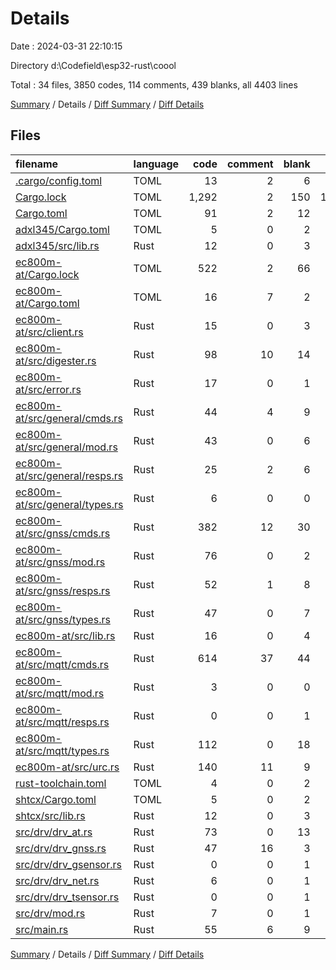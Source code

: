 # Details

Date : 2024-03-31 22:10:15

Directory d:\\Codefield\\esp32-rust\\coool

Total : 34 files,  3850 codes, 114 comments, 439 blanks, all 4403 lines

[Summary](results.md) / Details / [Diff Summary](diff.md) / [Diff Details](diff-details.md)

## Files
| filename | language | code | comment | blank | total |
| :--- | :--- | ---: | ---: | ---: | ---: |
| [.cargo/config.toml](/.cargo/config.toml) | TOML | 13 | 2 | 6 | 21 |
| [Cargo.lock](/Cargo.lock) | TOML | 1,292 | 2 | 150 | 1,444 |
| [Cargo.toml](/Cargo.toml) | TOML | 91 | 2 | 12 | 105 |
| [adxl345/Cargo.toml](/adxl345/Cargo.toml) | TOML | 5 | 0 | 2 | 7 |
| [adxl345/src/lib.rs](/adxl345/src/lib.rs) | Rust | 12 | 0 | 3 | 15 |
| [ec800m-at/Cargo.lock](/ec800m-at/Cargo.lock) | TOML | 522 | 2 | 66 | 590 |
| [ec800m-at/Cargo.toml](/ec800m-at/Cargo.toml) | TOML | 16 | 7 | 2 | 25 |
| [ec800m-at/src/client.rs](/ec800m-at/src/client.rs) | Rust | 15 | 0 | 3 | 18 |
| [ec800m-at/src/digester.rs](/ec800m-at/src/digester.rs) | Rust | 98 | 10 | 14 | 122 |
| [ec800m-at/src/error.rs](/ec800m-at/src/error.rs) | Rust | 17 | 0 | 1 | 18 |
| [ec800m-at/src/general/cmds.rs](/ec800m-at/src/general/cmds.rs) | Rust | 44 | 4 | 9 | 57 |
| [ec800m-at/src/general/mod.rs](/ec800m-at/src/general/mod.rs) | Rust | 43 | 0 | 6 | 49 |
| [ec800m-at/src/general/resps.rs](/ec800m-at/src/general/resps.rs) | Rust | 25 | 2 | 6 | 33 |
| [ec800m-at/src/general/types.rs](/ec800m-at/src/general/types.rs) | Rust | 6 | 0 | 0 | 6 |
| [ec800m-at/src/gnss/cmds.rs](/ec800m-at/src/gnss/cmds.rs) | Rust | 382 | 12 | 30 | 424 |
| [ec800m-at/src/gnss/mod.rs](/ec800m-at/src/gnss/mod.rs) | Rust | 76 | 0 | 2 | 78 |
| [ec800m-at/src/gnss/resps.rs](/ec800m-at/src/gnss/resps.rs) | Rust | 52 | 1 | 8 | 61 |
| [ec800m-at/src/gnss/types.rs](/ec800m-at/src/gnss/types.rs) | Rust | 47 | 0 | 7 | 54 |
| [ec800m-at/src/lib.rs](/ec800m-at/src/lib.rs) | Rust | 16 | 0 | 4 | 20 |
| [ec800m-at/src/mqtt/cmds.rs](/ec800m-at/src/mqtt/cmds.rs) | Rust | 614 | 37 | 44 | 695 |
| [ec800m-at/src/mqtt/mod.rs](/ec800m-at/src/mqtt/mod.rs) | Rust | 3 | 0 | 0 | 3 |
| [ec800m-at/src/mqtt/resps.rs](/ec800m-at/src/mqtt/resps.rs) | Rust | 0 | 0 | 1 | 1 |
| [ec800m-at/src/mqtt/types.rs](/ec800m-at/src/mqtt/types.rs) | Rust | 112 | 0 | 18 | 130 |
| [ec800m-at/src/urc.rs](/ec800m-at/src/urc.rs) | Rust | 140 | 11 | 9 | 160 |
| [rust-toolchain.toml](/rust-toolchain.toml) | TOML | 4 | 0 | 2 | 6 |
| [shtcx/Cargo.toml](/shtcx/Cargo.toml) | TOML | 5 | 0 | 2 | 7 |
| [shtcx/src/lib.rs](/shtcx/src/lib.rs) | Rust | 12 | 0 | 3 | 15 |
| [src/drv/drv_at.rs](/src/drv/drv_at.rs) | Rust | 73 | 0 | 13 | 86 |
| [src/drv/drv_gnss.rs](/src/drv/drv_gnss.rs) | Rust | 47 | 16 | 3 | 66 |
| [src/drv/drv_gsensor.rs](/src/drv/drv_gsensor.rs) | Rust | 0 | 0 | 1 | 1 |
| [src/drv/drv_net.rs](/src/drv/drv_net.rs) | Rust | 6 | 0 | 1 | 7 |
| [src/drv/drv_tsensor.rs](/src/drv/drv_tsensor.rs) | Rust | 0 | 0 | 1 | 1 |
| [src/drv/mod.rs](/src/drv/mod.rs) | Rust | 7 | 0 | 1 | 8 |
| [src/main.rs](/src/main.rs) | Rust | 55 | 6 | 9 | 70 |

[Summary](results.md) / Details / [Diff Summary](diff.md) / [Diff Details](diff-details.md)